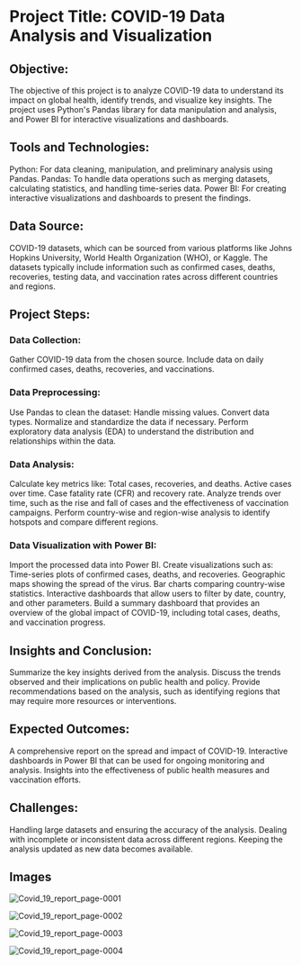 # Project Title: COVID-19 Data Analysis and Visualization

## Objective:
The objective of this project is to analyze COVID-19 data to understand its impact on global health, identify trends, and visualize key insights. The project uses Python's Pandas library for data manipulation and analysis, and Power BI for interactive visualizations and dashboards.

## Tools and Technologies:
Python: For data cleaning, manipulation, and preliminary analysis using Pandas.
Pandas: To handle data operations such as merging datasets, calculating statistics, and handling time-series data.
Power BI: For creating interactive visualizations and dashboards to present the findings.

## Data Source:
COVID-19 datasets, which can be sourced from various platforms like Johns Hopkins University, World Health Organization (WHO), or Kaggle.
The datasets typically include information such as confirmed cases, deaths, recoveries, testing data, and vaccination rates across different countries and regions.

## Project Steps:

### Data Collection:
Gather COVID-19 data from the chosen source.
Include data on daily confirmed cases, deaths, recoveries, and vaccinations.

### Data Preprocessing:
Use Pandas to clean the dataset:
Handle missing values.
Convert data types.
Normalize and standardize the data if necessary.
Perform exploratory data analysis (EDA) to understand the distribution and relationships within the data.

### Data Analysis:
Calculate key metrics like:
Total cases, recoveries, and deaths.
Active cases over time.
Case fatality rate (CFR) and recovery rate.
Analyze trends over time, such as the rise and fall of cases and the effectiveness of vaccination campaigns.
Perform country-wise and region-wise analysis to identify hotspots and compare different regions.

### Data Visualization with Power BI:
Import the processed data into Power BI.
Create visualizations such as:
Time-series plots of confirmed cases, deaths, and recoveries.
Geographic maps showing the spread of the virus.
Bar charts comparing country-wise statistics.
Interactive dashboards that allow users to filter by date, country, and other parameters.
Build a summary dashboard that provides an overview of the global impact of COVID-19, including total cases, deaths, and vaccination progress.

## Insights and Conclusion:
Summarize the key insights derived from the analysis.
Discuss the trends observed and their implications on public health and policy.
Provide recommendations based on the analysis, such as identifying regions that may require more resources or interventions.

## Expected Outcomes:
A comprehensive report on the spread and impact of COVID-19.
Interactive dashboards in Power BI that can be used for ongoing monitoring and analysis.
Insights into the effectiveness of public health measures and vaccination efforts.

## Challenges:
Handling large datasets and ensuring the accuracy of the analysis.
Dealing with incomplete or inconsistent data across different regions.
Keeping the analysis updated as new data becomes available.

## Images
![Covid_19_report_page-0001](https://github.com/user-attachments/assets/87bcf805-a899-45ec-9f1c-b8583d84ce93)

![Covid_19_report_page-0002](https://github.com/user-attachments/assets/2913e0b7-aea7-4d64-91c2-cc81d0cc4556)

![Covid_19_report_page-0003](https://github.com/user-attachments/assets/1f09efb6-5cbb-485b-aeba-e8bc7c64f686)

![Covid_19_report_page-0004](https://github.com/user-attachments/assets/d51224bd-9ef3-4fbb-8cd9-5edffbfc330d)
